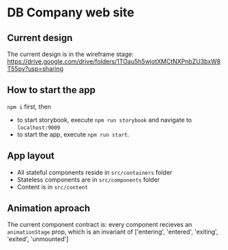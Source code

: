 # DB Company web site

## Current design
The current design is in the wireframe stage: https://drive.google.com/drive/folders/1TOau5h5wjotXMCtNXPnbZU3bxW8T55py?usp=sharing

## How to start the app
`npm i` first, then
- to start storybook, execute `npm run storybook` and navigate to `localhost:9009`
- to start the app, execute `npm run start`.

## App layout
- All stateful components reside in `src/containers` folder
- Stateless components are in `src/components` folder
- Content is in `src/content`

## Animation aproach
The current component contract is: every component recieves an `animationStage` prop, which is an invariant of ['entering', 'entered', 'exiting', 'exited', 'unmounted']